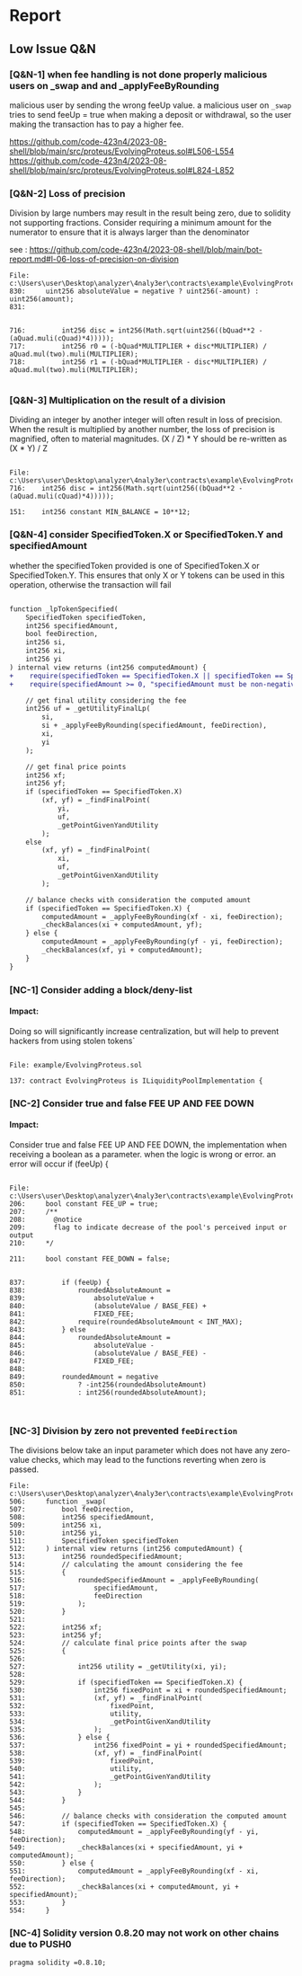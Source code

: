 # Report


## Low Issue Q&N


### [Q&N-1] when fee handling is not done properly malicious users on _swap and and _applyFeeByRounding

malicious user by sending the wrong feeUp value. a malicious user on `_swap` tries to send feeUp = true when making a deposit or withdrawal, so the user making the transaction has to pay a higher fee.

https://github.com/code-423n4/2023-08-shell/blob/main/src/proteus/EvolvingProteus.sol#L506-L554
https://github.com/code-423n4/2023-08-shell/blob/main/src/proteus/EvolvingProteus.sol#L824-L852


### [Q&N-2] Loss of precision

Division by large numbers may result in the result being zero, due to solidity not supporting fractions. Consider requiring a minimum amount for the numerator to ensure that it is always larger than the denominator

see : https://github.com/code-423n4/2023-08-shell/blob/main/bot-report.md#l-06-loss-of-precision-on-division

```solidity
File: c:\Users\user\Desktop\analyzer\4naly3er\contracts\example\EvolvingProteus.sol
830:     uint256 absoluteValue = negative ? uint256(-amount) : uint256(amount);
831:   


716:         int256 disc = int256(Math.sqrt(uint256((bQuad**2 - (aQuad.muli(cQuad)*4)))));
717:         int256 r0 = (-bQuad*MULTIPLIER + disc*MULTIPLIER) / aQuad.mul(two).muli(MULTIPLIER);
718:         int256 r1 = (-bQuad*MULTIPLIER - disc*MULTIPLIER) / aQuad.mul(two).muli(MULTIPLIER);
 
``````


### [Q&N-3] Multiplication on the result of a division
 
 
Dividing an integer by another integer will often result in loss of precision. When the result is multiplied by another number, the loss of precision is magnified, often to material magnitudes. (X / Z) * Y should be re-written as (X * Y) / Z


``` solidity

File: c:\Users\user\Desktop\analyzer\4naly3er\contracts\example\EvolvingProteus.sol
716:    int256 disc = int256(Math.sqrt(uint256((bQuad**2 - (aQuad.muli(cQuad)*4)))));

151:    int256 constant MIN_BALANCE = 10**12;

```


### [Q&N-4] consider SpecifiedToken.X or SpecifiedToken.Y and specifiedAmount
 
whether the specifiedToken provided is one of SpecifiedToken.X or SpecifiedToken.Y. This ensures that only X or Y tokens can be used in this operation, otherwise the transaction will fail

```diff

function _lpTokenSpecified(
    SpecifiedToken specifiedToken,
    int256 specifiedAmount,
    bool feeDirection,
    int256 si,
    int256 xi,
    int256 yi
) internal view returns (int256 computedAmount) {
+    require(specifiedToken == SpecifiedToken.X || specifiedToken == SpecifiedToken.Y, "Invalid specifiedToken");
+    require(specifiedAmount >= 0, "specifiedAmount must be non-negative");

    // get final utility considering the fee
    int256 uf = _getUtilityFinalLp(
        si,
        si + _applyFeeByRounding(specifiedAmount, feeDirection),
        xi,
        yi
    );

    // get final price points
    int256 xf;
    int256 yf;
    if (specifiedToken == SpecifiedToken.X)
        (xf, yf) = _findFinalPoint(
            yi,
            uf,
            _getPointGivenYandUtility
        );
    else
        (xf, yf) = _findFinalPoint(
            xi,
            uf,
            _getPointGivenXandUtility
        );

    // balance checks with consideration the computed amount
    if (specifiedToken == SpecifiedToken.X) {
        computedAmount = _applyFeeByRounding(xf - xi, feeDirection);
        _checkBalances(xi + computedAmount, yf);
    } else {
        computedAmount = _applyFeeByRounding(yf - yi, feeDirection);
        _checkBalances(xf, yi + computedAmount);
    }
}

```




### [NC-1] Consider adding a block/deny-list
 
#### Impact:
Doing so will significantly increase centralization, but will help to prevent hackers from using stolen tokens`

 ```solidity
 
File: example/EvolvingProteus.sol

137: contract EvolvingProteus is ILiquidityPoolImplementation {

```

### [NC-2] Consider true and false FEE UP AND FEE DOWN
 
#### Impact:
Consider true and false FEE UP AND FEE DOWN, the implementation when receiving a boolean as a parameter. when the logic is wrong or error. an error will occur if (feeUp) {

 ```solidity
 
File: c:\Users\user\Desktop\analyzer\4naly3er\contracts\example\EvolvingProteus.sol
206:     bool constant FEE_UP = true;
207:     /** 
208:       @notice 
209:       flag to indicate decrease of the pool's perceived input or output
210:     */ 

211:     bool constant FEE_DOWN = false;


837:         if (feeUp) {
838:             roundedAbsoluteAmount =
839:                 absoluteValue +
840:                 (absoluteValue / BASE_FEE) +
841:                 FIXED_FEE;
842:             require(roundedAbsoluteAmount < INT_MAX);
843:         } else
844:             roundedAbsoluteAmount =
845:                 absoluteValue -
846:                 (absoluteValue / BASE_FEE) -
847:                 FIXED_FEE;
848: 
849:         roundedAmount = negative
850:             ? -int256(roundedAbsoluteAmount)
851:             : int256(roundedAbsoluteAmount);



```


### [NC-3] Division by zero not prevented `feeDirection`


The divisions below take an input parameter which does not have any zero-value checks, which may lead to the functions reverting when zero is passed.

```solidity
File: c:\Users\user\Desktop\analyzer\4naly3er\contracts\example\EvolvingProteus.sol
506:     function _swap(
507:         bool feeDirection,
508:         int256 specifiedAmount,
509:         int256 xi,
510:         int256 yi,
511:         SpecifiedToken specifiedToken
512:     ) internal view returns (int256 computedAmount) {
513:         int256 roundedSpecifiedAmount;
514:         // calculating the amount considering the fee
515:         {
516:             roundedSpecifiedAmount = _applyFeeByRounding(
517:                 specifiedAmount,
518:                 feeDirection
519:             );
520:         }
521: 
522:         int256 xf;
523:         int256 yf;
524:         // calculate final price points after the swap
525:         {
526: 
527:             int256 utility = _getUtility(xi, yi);
528: 
529:             if (specifiedToken == SpecifiedToken.X) {
530:                 int256 fixedPoint = xi + roundedSpecifiedAmount;
531:                 (xf, yf) = _findFinalPoint(
532:                     fixedPoint,
533:                     utility,
534:                     _getPointGivenXandUtility
535:                 );
536:             } else {
537:                 int256 fixedPoint = yi + roundedSpecifiedAmount;
538:                 (xf, yf) = _findFinalPoint(
539:                     fixedPoint,
540:                     utility,
541:                     _getPointGivenYandUtility
542:                 );
543:             }
544:         }
545:         
546:         // balance checks with consideration the computed amount
547:         if (specifiedToken == SpecifiedToken.X) {
548:             computedAmount = _applyFeeByRounding(yf - yi, feeDirection);
549:             _checkBalances(xi + specifiedAmount, yi + computedAmount);
550:         } else {
551:             computedAmount = _applyFeeByRounding(xf - xi, feeDirection);
552:             _checkBalances(xi + computedAmount, yi + specifiedAmount);
553:         }
554:     }

```

### [NC-4] Solidity version 0.8.20 may not work on other chains due to PUSH0

```solidity
pragma solidity =0.8.10;
```

